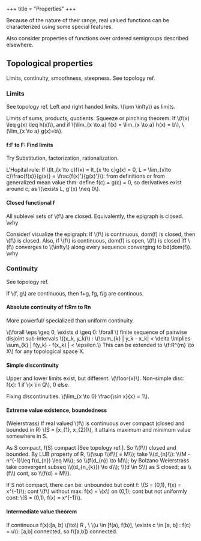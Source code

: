 +++
title = "Properties"
+++

Because of the nature of their range, real valued functions can be characterized using some special features.

Also consider properties of functions over ordered semigroups described elsewhere.

## Topological properties
Limits, continuity, smoothness, steepness. See topology ref.

### Limits
See topology ref. Left and right handed limits. \\(\pm \infty\\) as limits.

Limits of sums, products, quotients. Squeeze or pinching theorem: If \\(f(x) \leq g(x) \leq h(x)\\), and if \\(\lim_{x \to a} f(x) = \lim_{x \to a} h(x) = b\\), \\(\lim_{x \to a} g(x)=b\\).

#### f:F to F: Find limits
Try Substitution, factorization, rationalization.

L'Hopital rule: If \\(lt_{x \to c}f(x) = lt_{x \to c}g(x) = 0, L = \lim_{x\to c}\frac{f(x)}{g(x)} = \frac{f(x)'}{g(x)'}\\): from definitions or from generalized mean value thm: define f(c) = g(c) = 0, so derivatives exist around c; as \\(\exists L, g'(x) \neq 0\\).

#### Closed functional f
All sublevel sets of \\(f\\) are closed. Equivalently, the epigraph is closed. \why

Consider/ visualize the epigraph: If \\(f\\) is continuous, dom(f) is closed, then \\(f\\) is closed. Also, if \\(f\\) is continuous, dom(f) is open, \\(f\\) is closed iff \\(f\\) converges to \\(\infty\\) along every sequence converging to bd(dom(f)). \why

### Continuity
See topology ref.

If \\(f, g\\) are continuous, then f+g, fg, f/g are continous.

#### Absolute continuity of f:Rm to Rn
More powerful/ specialized than uniform continuity.

\\(\forall \eps \geq 0, \exists d \geq 0: \forall \\) finite sequence of pairwise disjoint sub-intervals \\((x_k, y_k)\\) : \\(\sum_{k} | y_k - x_k| < \delta \implies \sum_{k} | f(y_k) - f(x_k) | < \epsilon.\\) This can be extended to \\(f:R^{m} \to X\\) for any topological space X.
 

#### Simple discontinuity
Upper and lower limits exist, but different: \\(\floor{x}\\). Non-simple disc: f(x): 1 if \\(x \in Q\\), 0 else.

Fixing discontinuities. \\(\lim_{x \to 0} \frac{\sin x}{x} = 1\\).

#### Extreme value existence, boundedness
(Weierstrass) If real valued \\(f\\) is continuous over compact (closed and bounded in R) \\(S = [x_{1}, x_{2}]\\), it attains maximum and minimum value somewhere in S.

<div class="proof">As S compact, f(S) compact [See topology ref.]. So \\(f\\) closed and bounded. By LUB property of R, \\(\sup \\)f\\( = M\\); take \\(d_{n}\\): \\(M - n^{-1}\leq f(d_{n}) \leq M\\); so \\(f(d_{n}) \to M\\); by Bolzano Weierstrass take convergent subseq \\((d_{n_{k}}) \to d\\); \\(d \in S\\) as S closed; as \\(f\\) cont, so \\(f(d) = M\\). </div>

If S not compact, there can be: unbounded but cont f: \\(S = (0,1), f(x) = x^{-1}\\); cont \\(f\\) without max: f(x) = \\(x\\) on (0,1); cont but not uniformly cont: \\(S = (0,1), f(x) = x^{-1}\\).

#### Intermediate value theorem
If continuous f(x):[a, b] \\(\to\\) R , \\
\\(u \in [f(a), f(b)], \exists c \in [a, b] : f(c) = u\\): [a,b] connected, so f([a,b]) connected.

